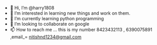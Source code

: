 - 👋 Hi, I’m @harry1808
- 👀 I’m interested in learning new things and work on them.
- 🌱 I’m currently learning python programming
- 💞️ I’m looking to collaborate on google
- 📫 How to reach me ... this is my number 8423432113 , 6390075891 ,email_= nitishnd1234@gmail.com

<!---
harry1808/harry1808 is a ✨ special ✨ repository because its `README.md` (this file) appears on your GitHub profile.
You can click the Preview link to take a look at your changes.
--->
